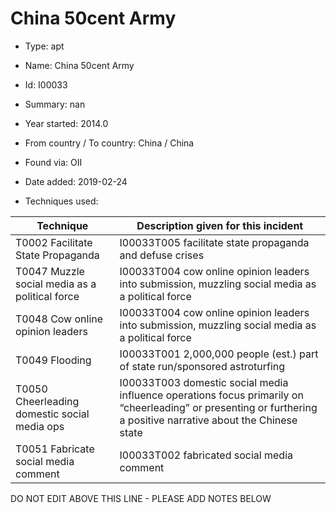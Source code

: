 # China 50cent Army

* Type: apt

* Name: China 50cent Army

* Id: I00033

* Summary: nan

* Year started: 2014.0

* From country / To country: China / China

* Found via: OII

* Date added: 2019-02-24

* Techniques used: 

| Technique | Description given for this incident |
| --------- | ------------------------- |
| T0002 Facilitate State Propaganda | I00033T005 facilitate state propaganda and defuse crises |
| T0047 Muzzle social media as a political force | I00033T004 cow online opinion leaders into submission, muzzling social media as a political force |
| T0048 Cow online opinion leaders | I00033T004 cow online opinion leaders into submission, muzzling social media as a political force |
| T0049 Flooding | I00033T001 2,000,000 people (est.) part of state run/sponsored astroturfing |
| T0050 Cheerleading domestic social media ops | I00033T003 domestic social media influence operations focus primarily on “cheerleading” or presenting or furthering a positive narrative about the Chinese state |
| T0051 Fabricate social media comment | I00033T002 fabricated social media comment |

DO NOT EDIT ABOVE THIS LINE - PLEASE ADD NOTES BELOW